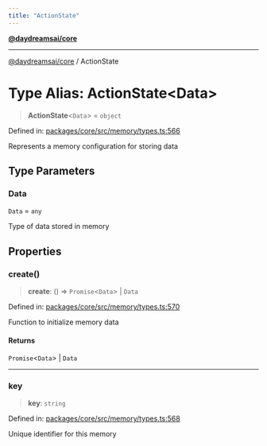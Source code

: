```yaml
---
title: "ActionState"
---
```


[**@daydreamsai/core**](./api-reference.md)

***

[@daydreamsai/core](./api-reference.md) / ActionState

# Type Alias: ActionState\<Data\>

> **ActionState**\<`Data`\> = `object`

Defined in: [packages/core/src/memory/types.ts:566](https://github.com/dojoengine/daydreams/blob/bbf75946e0d6d99fbdde4cebb2f8a4e8926724f1/packages/core/src/memory/types.ts#L566)

Represents a memory configuration for storing data

## Type Parameters

### Data

`Data` = `any`

Type of data stored in memory

## Properties

### create()

> **create**: () => `Promise`\<`Data`\> \| `Data`

Defined in: [packages/core/src/memory/types.ts:570](https://github.com/dojoengine/daydreams/blob/bbf75946e0d6d99fbdde4cebb2f8a4e8926724f1/packages/core/src/memory/types.ts#L570)

Function to initialize memory data

#### Returns

`Promise`\<`Data`\> \| `Data`

***

### key

> **key**: `string`

Defined in: [packages/core/src/memory/types.ts:568](https://github.com/dojoengine/daydreams/blob/bbf75946e0d6d99fbdde4cebb2f8a4e8926724f1/packages/core/src/memory/types.ts#L568)

Unique identifier for this memory
